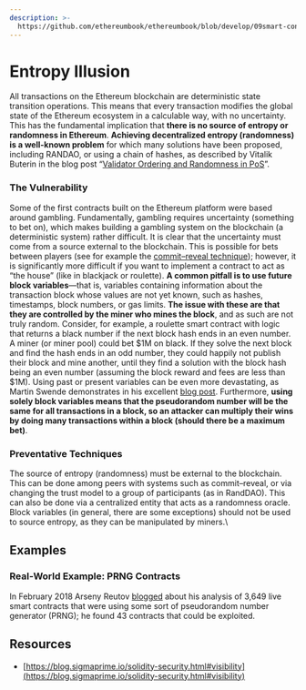```yaml
---
description: >-
  https://github.com/ethereumbook/ethereumbook/blob/develop/09smart-contracts-security.asciidoc#entropy-illusion
---
```


# Entropy Illusion

All transactions on the Ethereum blockchain are deterministic state transition operations. This means that every transaction modifies the global state of the Ethereum ecosystem in a calculable way, with no uncertainty. This has the fundamental implication that **there is no source of entropy or randomness in Ethereum**. **Achieving decentralized entropy (randomness) is a well-known problem** for which many solutions have been proposed, including RANDAO, or using a chain of hashes, as described by Vitalik Buterin in the blog post “[Validator Ordering and Randomness in PoS](https://vitalik.ca/files/randomness.html)”.

### The Vulnerability

Some of the first contracts built on the Ethereum platform were based around gambling. Fundamentally, gambling requires uncertainty (something to bet on), which makes building a gambling system on the blockchain (a deterministic system) rather difficult. It is clear that the uncertainty must come from a source external to the blockchain. This is possible for bets between players (see for example the [commit–reveal technique](http://bit.ly/2CUh2KS)); however, it is significantly more difficult if you want to implement a contract to act as “the house” (like in blackjack or roulette). **A common pitfall is to use future block variables**—that is, variables containing information about the transaction block whose values are not yet known, such as hashes, timestamps, block numbers, or gas limits. **The issue with these are that they are controlled by the miner who mines the block**, and as such are not truly random. Consider, for example, a roulette smart contract with logic that returns a black number if the next block hash ends in an even number. A miner (or miner pool) could bet $1M on black. If they solve the next block and find the hash ends in an odd number, they could happily not publish their block and mine another, until they find a solution with the block hash being an even number (assuming the block reward and fees are less than $1M). Using past or present variables can be even more devastating, as Martin Swende demonstrates in his excellent [blog post](https://swende.se/blog/Breaking\_the\_house.html). Furthermore, **using solely block variables means that the pseudorandom number will be the same for all transactions in a block, so an attacker can multiply their wins by doing many transactions within a block (should there be a maximum bet)**.

### Preventative Techniques

The source of entropy (randomness) must be external to the blockchain. This can be done among peers with systems such as commit–reveal, or via changing the trust model to a group of participants (as in RandDAO). This can also be done via a centralized entity that acts as a randomness oracle. Block variables (in general, there are some exceptions) should not be used to source entropy, as they can be manipulated by miners.\


## Examples

### Real-World Example: PRNG Contracts

In February 2018 Arseny Reutov [blogged](http://bit.ly/2Q589lx) about his analysis of 3,649 live smart contracts that were using some sort of pseudorandom number generator (PRNG); he found 43 contracts that could be exploited.

## Resources

* [https://blog.sigmaprime.io/solidity-security.html#visibility](https://blog.sigmaprime.io/solidity-security.html#visibility)
